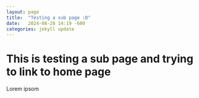 ```yaml
---
layout: page
title:  "Testing a sub page :D"
date:   2024-08-28 14:19 -600
categories: jekyll update
---
```

# This is testing a sub page and trying to link to home page

Lorem ipsom
